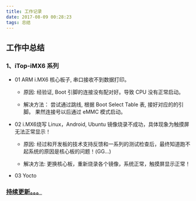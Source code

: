 ```yaml
---
title: 工作记录
date: 2017-08-09 00:28:23
tags: 总结
---
```


## 工作中总结

### 1、iTop-iMX6 系列

* 01 ARM i.MX6 核心板子, 串口接收不到数据打印。 
	* 原因: 经验证, Boot 引脚的连接没有配对好。导致 CPU 没有正常启动。	
	
	* 解决方法： 尝试通过跳线, 根据 Boot Select Table 表, 接好对应的的引脚。 果然连接号以后通过 eMMC 模式启动。

* 02 i.MX6烧写 Linux，Android, Ubuntu 镜像烧录不成功，具体现象为触摸屏无法正常显示！
 
	* 原因: 经过和开发板的技术支持反馈和一系列的测试检查后，最终知道跑不起系统的原因是核心板的问题！(GG…)

	* 解决方法: 更换核心板，重新烧录各个镜像，系统正常，触摸屏显示正常！

* 03 Yocto 


### [持续更新。。。]()